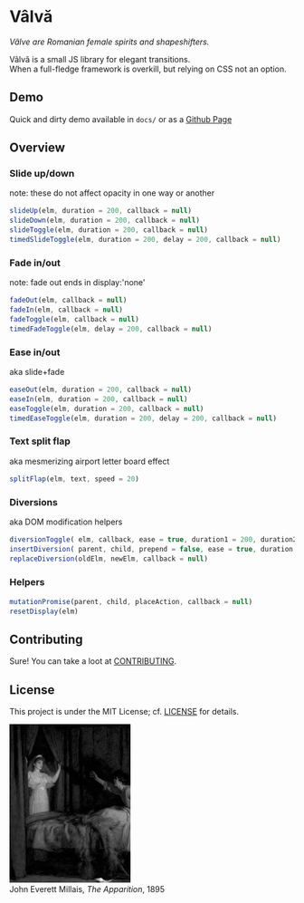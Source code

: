 # Vâlvă

*Vâlve are Romanian female spirits and shapeshifters.*

Vâlvă is a small JS library for elegant transitions.  
When a full-fledge framework is overkill, but relying on CSS not an option.

## Demo

Quick and dirty demo available in `docs/` or as a [Github Page](https://i-is-as-i-does.github.io/Valva/)

## Overview

### Slide up/down

note: these do not affect opacity in one way or another

```js
slideUp(elm, duration = 200, callback = null)
slideDown(elm, duration = 200, callback = null)
slideToggle(elm, duration = 200, callback = null)
timedSlideToggle(elm, duration = 200, delay = 200, callback = null)
```

### Fade in/out

note: fade out ends in display:'none'

```js
fadeOut(elm, callback = null)
fadeIn(elm, callback = null)
fadeToggle(elm, callback = null)
timedFadeToggle(elm, delay = 200, callback = null)
```

### Ease in/out

aka slide+fade

```js
easeOut(elm, duration = 200, callback = null)
easeIn(elm, duration = 200, callback = null)
easeToggle(elm, duration = 200, callback = null)
timedEaseToggle(elm, duration = 200, delay = 200, callback = null)
```

### Text split flap

aka mesmerizing airport letter board effect

```js
splitFlap(elm, text, speed = 20)
```

### Diversions

aka DOM modification helpers

```js
diversionToggle( elm, callback, ease = true, duration1 = 200, duration2 = 200,  reverse = false)
insertDiversion( parent, child, prepend = false, ease = true, duration = 200, callback = null)
replaceDiversion(oldElm, newElm, callback = null)
```

### Helpers

```js
mutationPromise(parent, child, placeAction, callback = null)
resetDisplay(elm)
```

## Contributing

Sure! You can take a loot at [CONTRIBUTING](CONTRIBUTING.md).

## License

This project is under the MIT License; cf. [LICENSE](LICENSE) for details.

![John Everett Millais, *The Apparition*, 1895](./docs/John-Everett-Millais-The-Apparition-1895.jpg)  
John Everett Millais, *The Apparition*, 1895
